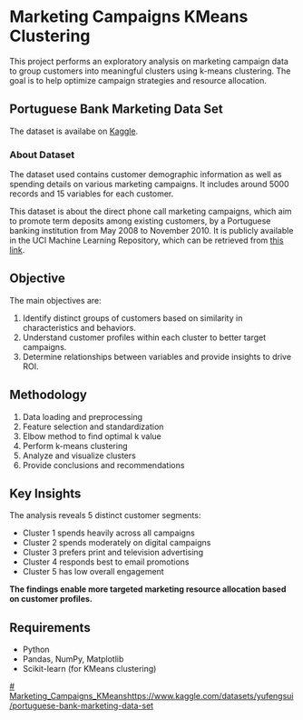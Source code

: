 # Marketing Campaigns KMeans Clustering

This project performs an exploratory analysis on marketing campaign data to group customers into meaningful clusters using k-means clustering. The goal is to help optimize campaign strategies and resource allocation.

## Portuguese Bank Marketing Data Set

The dataset is availabe on [Kaggle](https://www.kaggle.com/datasets/yufengsui/portuguese-bank-marketing-data-set).

### About Dataset

The dataset used contains customer demographic information as well as spending details on various marketing campaigns. It includes around 5000 records and 15 variables for each customer.

This dataset is about the direct phone call marketing campaigns, which aim to promote term deposits among existing customers, by a Portuguese banking institution from May 2008 to November 2010. It is publicly available in the UCI Machine Learning Repository, which can be retrieved from [this link](http://archive.ics.uci.edu/ml/datasets/Bank+Marketing#).

## Objective

The main objectives are:

1. Identify distinct groups of customers based on similarity in characteristics and behaviors.  
2. Understand customer profiles within each cluster to better target campaigns.
3. Determine relationships between variables and provide insights to drive ROI.

## Methodology

1. Data loading and preprocessing
2. Feature selection and standardization  
3. Elbow method to find optimal k value
4. Perform k-means clustering 
5. Analyze and visualize clusters
6. Provide conclusions and recommendations

## Key Insights

The analysis reveals 5 distinct customer segments:

- Cluster 1 spends heavily across all campaigns  
- Cluster 2 spends moderately on digital campaigns
- Cluster 3 prefers print and television advertising
- Cluster 4 responds best to email promotions
- Cluster 5 has low overall engagement

**The findings enable more targeted marketing resource allocation based on customer profiles.**

## Requirements

- Python
- Pandas, NumPy, Matplotlib
- Scikit-learn (for KMeans clustering)






[# Marketing_Campaigns_KMeans](https://www.kaggle.com/datasets/yufengsui/portuguese-bank-marketing-data-set)https://www.kaggle.com/datasets/yufengsui/portuguese-bank-marketing-data-set
